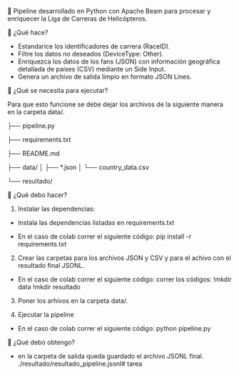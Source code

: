 🚁 Pipeline desarrollado en Python con Apache Beam para procesar y enriquecer la Liga de Carreras de Helicópteros.

🚁 ¿Qué hace?
* Estandarice los identificadores de carrera (RaceID).
* Filtre los datos no deseados (DeviceType: Other).
* Enriquezca los datos de los fans (JSON) con información geográfica detallada de países (CSV) mediante un Side Input.
* Genera un archivo de salida limpio en formato JSON Lines.


🚁 ¿Qué se necesita para ejecutar?

Para que esto funcione se debe dejar los archivos de la siguiente manera en la carpeta data/.


├── pipeline.py

├── requirements.txt

├── README.md

├── data/ 
│   ├── *.json 
│   └── country_data.csv

└── resultado/



🚁 ¿Qué debo hacer?
1) Instalar las dependencias:
* Instala las dependencias listadas en requirements.txt
- En el caso de colab correr el siguiente código: pip install -r requirements.txt

2) Crear las carpetas para los archivos JSON y CSV y para el achivo con el resultado final JSONL.
- En el caso de colab correr el siguiente código: correr los códigos:
!mkdir data
!mkdir resultado

3) Poner los arhivos en la carpeta data/.

4) Ejecutar la pipeline
- En el caso de colab correr el siguiente código: python pipeline.py

🚁 ¿Qué debo obtengo?
* en la carpeta de salida queda guardado el archivo JSONL final.
./resultado/resultado_pipeline.jsonl# tarea
